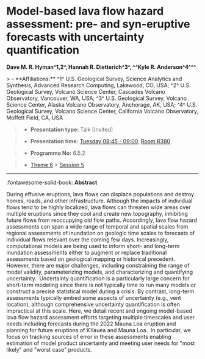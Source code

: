 # Model-based lava flow hazard assessment: pre- and syn-eruptive forecasts with uncertainty quantification

**Dave M. R. Hyman^1,2^, Hannah R. Dietterich^3^, ^^Kyle R. Anderson^4^^^**

<!-- more -->> - **Affiliations:** ^1^ U.S. Geological Survey, Science Analytics and Synthesis, Advanced Research Computing, Lakewood, CO, USA; ^2^ U.S. Geological Survey, Volcano Science Center, Cascades Volcano Observatory, Vancouver, WA, USA; ^3^ U.S. Geological Survey, Volcano Science Center, Alaska Volcano Observatory, Anchorage, AK, USA; ^4^ U.S. Geological Survey, Volcano Science Center, California Volcano Observatory, Moffett Field, CA, USA 

> - **Presentation type:** Talk [Invited]

> - **Presentation time:** [Tuesday 08:45 - 09:00](../sessions_comparison.md#__tabbed_2_5), [Room R380](../maps_venue.md#__tabbed_1_1)

> - **Programme No:** 6.5.2

> - [Theme 6](../theme6.md) > [Session 5](../sessions/session-6-5.md)

--- 

:fontawesome-solid-book: **Abstract**

During effusive eruptions, lava flows can displace populations and destroy homes, roads, and other infrastructure. Although the impacts of individual flows tend to be highly localized, lava flows can threaten wide areas over multiple eruptions since they cool and create new topography, inhibiting future flows from reoccupying old flow paths. Accordingly, lava flow hazard assessments can span a wide range of temporal and spatial scales from regional assessments of inundation on geologic time scales to forecasts of individual flows relevant over the coming few days. Increasingly, computational models are being used to inform short- and long-term inundation assessments either to augment or replace traditional assessments based on geological mapping or historical precedent. However, there are major challenges, including constraining the range of model validity, parameterizing models, and characterizing and quantifying uncertainty.  Uncertainty quantification is a particularly large concern for short-term modeling since there is not typically time to run many models or construct a precise statistical model during a crisis. By contrast, long-term assessments typically embed some aspects of uncertainty (e.g., vent location), although comprehensive uncertainty quantification is often impractical at this scale. Here, we detail recent and ongoing model-based lava flow hazard assessment efforts targeting multiple timescales and user needs including forecasts during the 2022 Mauna Loa eruption and planning for future eruptions of Kīlauea and Mauna Loa.  In particular, we focus on tracking sources of error in these assessments enabling estimation of model product uncertainty and meeting user needs for "most likely" and "worst case" products.

